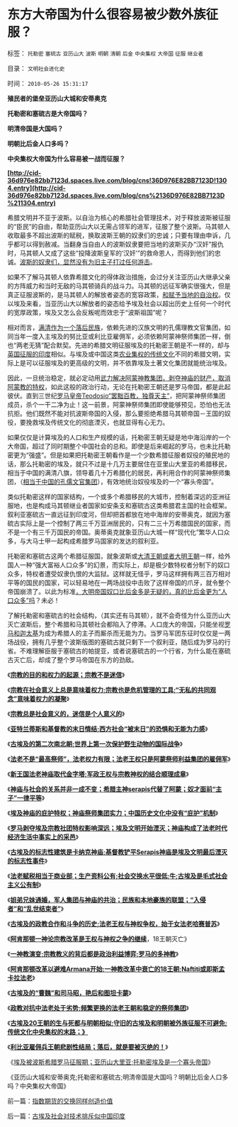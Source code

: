 # 东方大帝国为什么很容易被少数外族征服？

标签： `托勒密` `塞硫古` `亚历山大` `波斯` `明朝` `清朝` `后金` `中央集权` `大帝国` `征服` `继业者` 

目录： `文明社会进化史`

时间： `2010-05-26 15:31:17`

**殖民者的堡垒亚历山大城和安蒂奥克**

**托勒密和塞硫古是大帝国吗？**

**明清帝国是大国吗？**

**明朝比后金人口多吗？**

**中央集权大帝国为什么容易被一战而征服？**

**[http://cid-36d976e82bb7123d.spaces.live.com/blog/cns!36D976E82BB7123D!1304.entry](http://cid-36d976e82bb7123d.spaces.live.com/blog/cns%2136D976E82BB7123D%211304.entry)**

希腊文明并不亚于波斯。以自治为核心的希腊社会管理技术，对于释放波斯被征服的“臣民”的自由，帮助亚历山大以无需占领军的进军，征服了整个波斯。马其顿人收取最多不超出波斯的赋税，换取波斯王朝的奴隶们的忠诚；只要有理由申诉，几乎都可以得到赦减。当翻身当自由人的波斯奴隶要把当地的波斯买办“汉奸”报仇时，马其顿人又成了这些“投降波斯皇军的‘汉奸’”的救命恩人，而得到他们的忠诚。[波斯的奴隶们，显然没有为旧主子打过任何游击](../../../2009/11/29/不要再幻想“游击救国”.md)。

如果不了解马其顿人依靠希腊文化的得体政治措施，会过分关注亚历山大继承父亲的方阵威力和当时无敌的马其顿骑兵的战斗力。马其顿的远征军确实很强大，但是真正征服波斯的，是马其顿人的解放者姿态的宽容政策，[和赋予当地的自治权](../../../2009/7/17/为什么自治型社会比管制型社会强大稳定得多.md)。仅以埃及来看，当亚历山大以解放者的姿态给予埃及社会以超出历史上任何一个时代的宽厚政策，埃及又怎么会反叛呢而效忠于“波斯祖国”呢？

相对而言，[满清作为一个落后民族](../../../2008/11/28/为什么清朝边疆政策可以缔造中国今天版图.md)，依赖先进的汉族文明的孔儒理教文官集团，如同当年一度入主埃及的努比亚或利比亚雇佣军，必须依赖阿蒙神祭师集团一样，倒也“两老无猜”配合默契。先进的希腊文明征服埃及的托勒密王朝是不一样的，却与[英国征服的印度](../../../2008/12/17/英国征服印度是印度历史的进步.md)相似。与埃及或中国这类[农业集权的传统文化](../../../2009/11/14/小奴意识缔造了中国传统文化.md)不同的希腊文明，实际上是可以征服埃及的更高级的文明，并不依靠埃及土著文化集团就能统治埃及。

因此，一旦统治稳定，就必定动用[武力解决阿蒙神教集团，剥夺神庙的财产，取消阿蒙教的特权](../../../2010/5/8/神庙构成了法老时代经济生活中事实上的采邑.md)，如此这般的政治行动，无论在托勒密王朝还是罗马帝国，都是此起彼伏。直到三世纪[罗马皇帝Teodosio“罢黜百教，独尊天主”](../../../2010/2/12/个人主义对哲学的实证基础的变化.md)，把阿蒙神祭师集团成员，杀个一干二净为止！这一前景，阿蒙神祭师集团即使能够预见，恐怕也无法抗拒。他们既然不能对抗波斯帝国的入侵，那么要拒绝希腊马其顿帝国－王国的奴役，要挽救埃及传统文化的彻底湮灭，也就显得有心无力。

如果仅仅是计算埃及的人口和生产规模的话，托勒密王朝无疑是地中海沿岸的一个大帝国，超过了同时期整个中国社会的总和。即使是后来崛起的罗马，也未比托勒密更为“强盛”。但是如果把托勒密王朝看作是一个少数希腊征服者奴役的殖民地的话，那么托勒密的埃及，就只不过是十几万主要居住在亚里山大里亚的希腊移民，相当于中国的满清八旗，领导着几十万希腊化的居民，再利用合作的阿蒙神祭师集团，（[相当于中国的孔儒文官集团](../../../2009/3/19/皇权政治的文官集团之等级制度和腐败的关系.md)），有效地统治奴役埃及的一个“寡头帝国”。

类似托勒密这样的国家结构，一个或多个希腊移民的大城市，控制着深远的亚洲征服地，也是构成马其顿继业者国家如安条支和塞硫古这类希腊君主国的社会框架。叙利亚塞硫古一直远征到印度河，但却把首都放在地中海岸的安蒂奥克，就因为塞硫古实际上是一个控制了两三千万亚洲居民的，只有二三十万希腊国民的国家，而不是一个有三千万国民的帝国。奥蒂奥克就象亚历山大城一样“现代化”繁华人口众多，与大马士甲一起构成希腊罗马国家的发达的叙利亚。

托勒密和塞硫古这两个希腊征服国，就象波斯或[大清王朝或者大明王朝](../../../2009/3/24/为什么有中国特色的四不象是不稳定的系统.md)一样，给外国人一种“强大富裕人口众多”的幻景，而实际上，却是极少数特权者分制下的奴口众多，特权者遭受奴隶仇恨的大监狱。这样就无怪乎，罗马这样拥有两三百万相对平等的国民的国家，可以轻易地在一两场战役中击败了这样帝国的爪牙，就令整个帝国崩溃了。以此为标准[，大明帝国奴口比后金多是无疑的，真的比后金更为“人口众多”吗](../../../2008/10/26/明朝必亡！冤杀袁崇焕，也只是小事一桩.md)？未必！

了解托勒密和塞硫古的社会结构，（其实还有马其顿），就不会奇怪为什么亚历山大灭亡波斯后，整个希腊和马其顿社会都陷入了停滞。人口庞大的帝国，只能坐视[罗马和迦太基](../../../2008/9/7/为什么统一地中海世界是罗马而不是迦太基.md)为成为希腊人的主子而厮杀而无能为力。当罗马军团东征时仅仅是一两场战役，拥有几乎整个波斯版图的塞硫古就只剩下一个叙利亚，随后成为罗马的行省。不难理解臣服于塞硫古的帕提亚，或者说塞硫古的一个行省，为什么能在塞硫古灭亡后，却成了整个罗马帝国在东方的劲敌。

《[**宗教的目的和权力的起源；宗教不是迷信**](../../../2010/4/13/宗教的目的和权力的起源；宗教不是迷信.md)》

《[**宗教在社会意义上总是意味着权力;宗教也是危机管理的工具;“无私的共同观念”意味着权力的凝聚**](../../../2010/4/13/宗教也是危机管理的工具.md)》

《[**宗教总是社会意义的，迷信是个人意义的**](../../../2010/4/14/宗教总是社会意义的，迷信是个人意义的.md)》

《[**亚特兰蒂斯和基督教的末日情结;西方社会“被末日”的恐惧和无能为力感**](../../../2010/5/4/亚特兰蒂斯和基督教的末日情结和“被末日”的恐惧.md)》

《[**古埃及的第二次南北朝;世界上第一次保护野生动物的国际战争**](../../../2010/5/5/世界上第一次保护野生动物的国际战争.md)》

《[**法老不是“最高祭师”，法老权力有限；法老王权只是阿蒙祭师利益集团的雇佣军**](../../../2010/5/5/古埃及的历史不是法老的历史.md)》

《[**新王国法老神庙取代金字塔;军政王权与宗教神权的结合顺理成章**](../../../2010/5/5/王权与宗教神权的互利结合.md)》

《[**神庙与社会的关系并非一成不变；希腊主神serapis代替了阿蒙；奴才面前“主子”一律平等**](../../../2010/5/8/古埃及：奴才面前“主子”一律平等.md)》

《[**埃及神庙的庇护特权；神庙祭师集团实力；中国历史文化中没有“庇护”机制**](http://blog.sina.com.cn/s/blog_5563a64d0100iaji.html)》

《[**罗马剥夺埃及宗教社团特权影响深远；埃及文明开始湮灭；神庙构成了法老时代经济生活中事实上的采邑**](../../../2010/5/8/神庙构成了法老时代经济生活中事实上的采邑.md)》

《[**古埃及的标志性建筑是卡纳克神庙;基督教铲平Serapis神庙是埃及文明最后湮灭的标志性事件**](../../../2010/5/13/Serapis神庙标志埃及文明最后湮灭.md)》

《[**法老赋税相当于商业部；生产资料公有;社会交换水平很低;牛;古埃及是毛式社会主义公有制**](../../../2010/5/13/古埃及近似毛式社会主义公有制,和牛.md)》

《[**姐弟兄妹通婚，军人集团与神庙的共治；民族和本地豪族的联盟；“入侵者”和“乱世结束者”**](../../../2010/5/13/“入侵者”和“乱世结束者”常常是外族雇佣军.md)》

《[**古埃及的政教合作和斗争的历史;法老王权与神权争权，始于女法老哈赛普苏**](../../../2010/5/21/古埃及的政教合作和斗争的历史.md)》

《[**阿肯那顿一神论宗教改革是王权与神权之争的继续**](../../../2010/5/21/阿肯那顿一神论宗教改革，18王朝灭亡.md)，18王朝灭亡》

《[**一神教演变;宗教教义的背后都是政治利益博弈;罗马的多神教**](../../../2010/5/21/一神教和多神教的政治利益.md)》

《[**阿肯那顿改革以避难Armana开始;一神教改革中衰亡的18王朝;Naftiti或即斯孟卡拉法老**](../../../2010/5/24/一神教改革致宗教分裂中衰亡的古埃及18王朝.md)》

《[**古埃及的“曹魏”和司马昭，艳后和图坦卡蒙**](../../../2010/5/24/古埃及的“曹魏”和司马昭，艳后和图坦卡蒙.md)》

《[**政教对抗中法老处于劣势;频繁更换的法老王朝和稳定的祭师集团**](../../../2010/5/25/古埃及的李自成，吴三桂和拉美西斯短命王朝.md)》

《[**古埃及20王朝的生与死都与明朝相似;守旧的古埃及和明朝被外族征服不可避免;传统文化中央集权的末路；》**](../../../2010/5/25/古埃及的大明朝不可避免的沦陷.md)

《[**利比亚雇佣兵王朝悲剧性结局；落后，就是要被灭绝的！**](../../../2010/5/25/古埃及八旗子弟最后的抵抗；落后就是要被灭绝的！.md)》

《[埃及被波斯希腊罗马征服期；亚历山大里亚;托勒密埃及是一个寡头帝国](../../../2010/5/25/西方国家第一个东方殖民地，亚历山大里亚.md)》

《亚历山大城和安蒂奥克;托勒密和塞硫古;明清帝国是大国吗？明朝比后金人口多吗？中央集权大帝国》



前一篇：[指数期货的交换同样创造价值](../../../2010/5/26/指数期货的交换同样创造价值.md)

后一篇：[古埃及社会对技术排斥似中国印度](../../../2010/5/26/古埃及社会对技术排斥似中国印度.md)